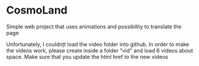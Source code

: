 # CosmoLand

Simple web project that uses animations and possibility to translate the page

Unfortunately, I couldnțt load the video folder into github.
In order to make the videos work, please create inside a folder "vid" and load 6 videos about space.
Make sure that you update the html href to the new videos
